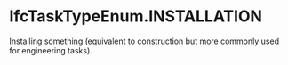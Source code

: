 IfcTaskTypeEnum.INSTALLATION
============================
Installing something (equivalent to construction but more commonly used for
engineering tasks).


